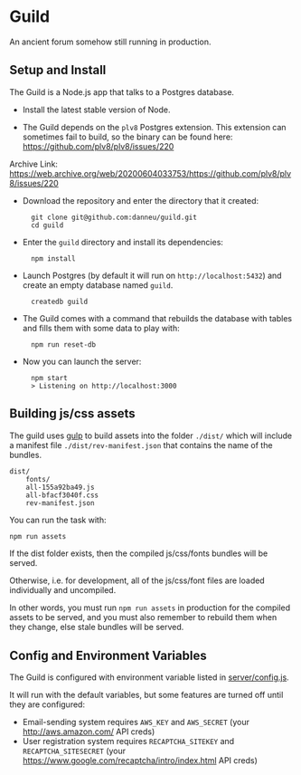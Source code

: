 
# Guild

An ancient forum somehow still running in production.

## Setup and Install

The Guild is a Node.js app that talks to a Postgres database.

- Install the latest stable version of Node.

- The Guild depends on the `plv8` Postgres extension. This extension can sometimes fail to build, so the binary can be found here: https://github.com/plv8/plv8/issues/220

Archive Link: https://web.archive.org/web/20200604033753/https://github.com/plv8/plv8/issues/220

- Download the repository and enter the directory that it created:

        git clone git@github.com:danneu/guild.git
        cd guild

- Enter the `guild` directory and install its dependencies:

        npm install

- Launch Postgres (by default it will run on `http://localhost:5432`) and create an empty database named `guild`.

        createdb guild

- The Guild comes with a command that rebuilds the database with tables and fills them with some data to play with:

        npm run reset-db

- Now you can launch the server:

        npm start
        > Listening on http://localhost:3000

## Building js/css assets

The guild uses [gulp](https://gulpjs.com) to build assets into the folder `./dist/` which will include a manifest file `./dist/rev-manifest.json` that contains the name of the bundles.

```
dist/
    fonts/
    all-155a92ba49.js
    all-bfacf3040f.css
    rev-manifest.json
```

You can run the task with:

```sh
npm run assets
```

If the dist folder exists, then the compiled js/css/fonts bundles will be served. 

Otherwise, i.e. for development, all of the js/css/font files are loaded individually and uncompiled.

In other words, you must run `npm run assets` in production for the compiled assets to be served, and you must also remember to rebuild them when they change, else stale bundles will be served.


## Config and Environment Variables

The Guild is configured with environment variable listed in [server/config.js](https://github.com/danneu/guild/blob/master/server/config.js).

It will run with the default variables, but some features are turned off until they are configured:

- Email-sending system requires `AWS_KEY` and `AWS_SECRET` (your http://aws.amazon.com/ API creds)
- User registration system requires `RECAPTCHA_SITEKEY` and `RECAPTCHA_SITESECRET` (your https://www.google.com/recaptcha/intro/index.html API creds)
